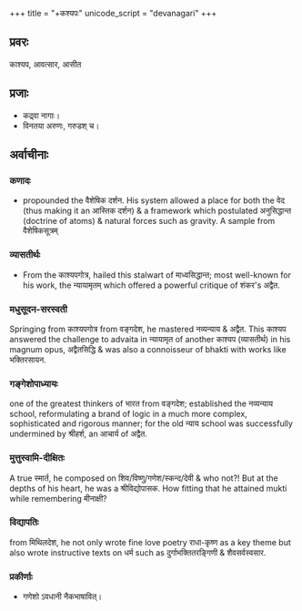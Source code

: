 +++
title = "+कश्यपः"
unicode_script = "devanagari"
+++

## प्रवरः
काश्यप, आवत्सार, आसीत

## प्रजाः
- कद्र्वा नागाः।
- विनतया अरुणः, गरुडश् च।

## अर्वाचीनाः
### कणादः
- propounded the वैशेषिक दर्शन. His system allowed a place for both the वेद (thus making it an आस्तिक दर्शन) & a framework which postulated अनुसिद्धान्त (doctrine of atoms) & natural forces such as gravity. A sample from वैशेषिकसूत्रम्

### व्यासतीर्थः
- From the काश्यपगोत्र, hailed this stalwart of माध्वसिद्धान्त; most well-known for his work, the न्यायामृतम् which offered a powerful critique of शंकर's अद्वैत.

### मधुसूदन-सरस्वती
Springing from काश्यपगोत्र from वङ्गदेश, he mastered नव्यन्याय & अद्वैत. This काश्यप answered the challenge to advaita in न्यायामृत of another काश्यप (व्यासतीर्थ) in his magnum opus, अद्वैतसिद्धि & was also a connoisseur of bhakti with works like भक्तिरसायन.

### गङ्गेशोपाध्यायः
one of the greatest thinkers of भारत from वङ्गदेश; established the नव्यन्याय school, reformulating a brand of logic in a much more complex, sophisticated and rigorous manner; for the old न्याय school was successfully undermined by श्रीहर्श, an आचार्य of अद्वैत.

### मुत्तुस्वामि-दीक्षितः
A true स्मार्त, he composed on शिव/विष्णु/गणेश/स्कन्द/देवी & who not?! But at the depths of his heart, he was a श्रीविद्योपासक. How fitting that he attained mukti while remembering मीनाक्षी?

### विद्यापतिः
from मिथिलदेश, he not only wrote fine love poetry राधा-कृष्ण as a key theme but also wrote instructive texts on धर्म such as दुर्गाभक्तितरङ्गिणी & शैवसर्वस्वसार.

### प्रकीर्णाः
- गणेशो ऽवधानी नैकभाषावित्।